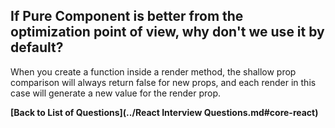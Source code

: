 ## If Pure Component is better from the optimization point of view, why don't we use it by default?

When you create a function inside a render method, the shallow prop comparison will always return false for new props, and each render in this case will generate a new value for the render prop.

**[Back to List of Questions](../React Interview Questions.md#core-react)**
